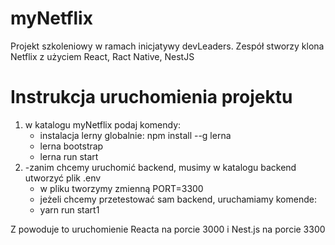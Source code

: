 # myNetflix
Projekt szkoleniowy w ramach inicjatywy devLeaders. Zespół stworzy klona Netflix z użyciem React, Ract Native, NestJS

# Instrukcja uruchomienia projektu
1. w katalogu myNetflix podaj komendy:
    - instalacja lerny globalnie: npm install --g lerna
    - lerna bootstrap
    - lerna run start
2. 
    -zanim chcemy uruchomić backend, musimy w katalogu backend utworzyć plik .env
    - w pliku tworzymy zmienną PORT=3300 
    - jeżeli chcemy przetestować sam backend, uruchamiamy komende:
    - yarn run start1 

 Z powoduje to uruchomienie Reacta na porcie 3000 i Nest.js na porcie 3300 
